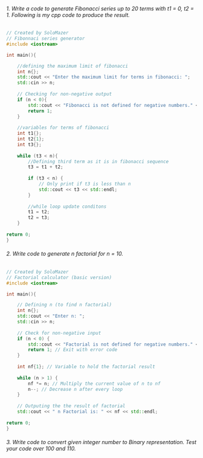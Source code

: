 ###### 1. Write a code to generate Fibonacci series up to 20 terms with t1 = 0, t2 = 1. Following is my cpp code to produce the result.

```cpp
// Created by SoloMazer
// Fibonnaci series generator
#include <iostream>

int main(){

	//defining the maximum limit of fibonacci
	int n{};
	std::cout << "Enter the maximum limit for terms in fibonacci: ";
	std::cin >> n;
	
	// Checking for non-negative output
	if (n < 0){
		std::cout << "Fibonacci is not defined for negative numbers." << std::endl;
		return 1;
	}
	
	//variables for terms of fibonacci
	int t1{};
	int t2{1};
	int t3{};
	
	while (t3 < n){
		//Defining third term as it is in fibonacci sequence
		t3 = t1 + t2;
		
		if (t3 < n) {
			// Only print if t3 is less than n
			std::cout << t3 << std::endl;
		} 
		
		//while loop update conditons
		t1 = t2;
		t2 = t3;
	}
	
return 0;
}
```

###### 2. Write code to generate n factorial for n = 10.

```cpp
// Created by SoloMazer
// Factorial calculator (basic version)
#include <iostream>

int main(){

	// Defining n (to find n factorial)
	int n{};
	std::cout << "Enter n: ";
	std::cin >> n;
	
	// Check for non-negative input
	if (n < 0) {
		std::cout << "Factorial is not defined for negative numbers." << std::endl;
		return 1; // Exit with error code
	}
	
	int nf{1}; // Variable to hold the factorial result
	
	while (n > 1) {
		nf *= n; // Multiply the current value of n to nf
		n--; // Decrease n after every loop
	}
	
	// Outputing the the result of factorial
	std::cout << " n Factorial is: " << nf << std::endl;
	
return 0;
}
```

###### 3. Write code to convert given integer number to Binary representation. Test your code over 100 and 110.

```cpp

```